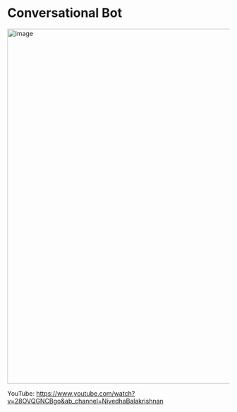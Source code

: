 # Conversational Bot

<img width="803" alt="image" src="https://github.com/NivedhaBalakrishnan/Quaker-Jack/assets/50318272/f9836c17-4224-4382-992a-c49bbe10a1aa">

YouTube: https://www.youtube.com/watch?v=28OVQGNCBgo&ab_channel=NivedhaBalakrishnan
